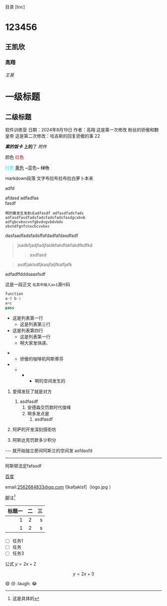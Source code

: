 目录
[toc]


# 123456
## 王凯欣
### 高翔
###### 王昊
一级标题
===
二级标题
---
软件训练营
日期：2024年8月19日 
作者：高翔
这是第一次修改
粉丝的骄傲和覅皇帝
这是第二次修改：哈吉斯的回复骄傲的事
22


***案的饭卡***
**上的**了
*附件*

颜色
<lable
style="color:red">红色</lable> 

<lable
style="color:#0ff">红色</lable> 
<u>黄色</u> 
~蓝色~ 
~~绿色~~



markdown段落
文字布拉布拉布拉白萝卜本来

adfd

afdasd
adfadfaa<br>fasdf

    啊的撒发生发射点adfasdf adfasdfadsfads
    adfasdfasdfadsfadsfadsfadsfasdgcxbvb
    adfgbcvbxcvnfgbvdvgvbdvbdv
    xbvndfgnfcnxcbcvxbxc
     
dasfaadfadsfadsffafdadfafdasdfadf

> jsadkfjadjfadjfaldkfakdfakfakdfkdfkd
>>asdfasd

>    asdfjaklsdfjkasjfaljfkalfjafk

adfadffdddsaasfsdf



这是一段正文 `在其中插入a=1`源`代`码
```python
function
a-0 b-1
a+c
pass
```

+ 这是列表第一行 
    + 这是列表第三行
+ 这是列表第四行
    - 这是列表第一行
    * 啊大家发快递、
* * 骄傲的咖啡机阿斯蒂芬
* - + - 啊的空间发生的

1. 爱得发狂了就是对方
    1. asdfasdf
        1. 安德森交罚款时代俊峰
        2. 啊多发点是
            1. asdfasdf

2. 阿萨的开发深刻搭街坊
3. 阿斯达克罚款多少积分

--- 就开始独立房间阿斯兰的空间发
asfdasfd
***
阿斯顿法定fafasdf

[百度](https://www.baidu.com/ "ajdfajsklf")

email:<2562684833@qq.com>
![kafjaklsf]（logo.jpg ） 



脚注[^1]
[^1]:这是具体的

| 标题一 | 二 | 三 |
| ----: | :----: | ----: |
| 1| 2| s|
| 1| 2| s|



* [ ] 任务1
* [ ] 任务
* [ ] 任务3

公式 $y=2x+2$ 

$$y=2x+3$$

:smile:
:cry:
:laugh:
:joy: